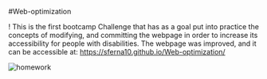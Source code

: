 #Web-optimization

!
This is the first bootcamp Challenge that has as a goal put into practice the concepts of modifying, and committing the webpage in order to increase its accessibility for people with disabilities.
The webpage was improved, and it can be accessible at: https://sferna10.github.io/Web-optimization/

![homework](https://github.com/sferna10/Project-challenge/assets/139423719/e14c359b-8d9d-4a61-980a-7c19f6ad9d52)



